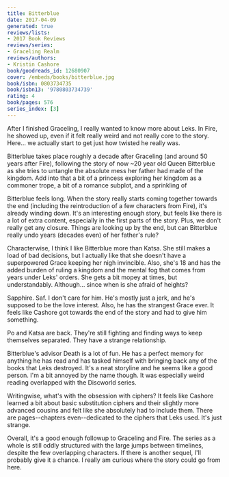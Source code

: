 ```yaml
---
title: Bitterblue
date: 2017-04-09
generated: true
reviews/lists:
- 2017 Book Reviews
reviews/series:
- Graceling Realm
reviews/authors:
- Kristin Cashore
book/goodreads_id: 12680907
cover: /embeds/books/bitterblue.jpg
book/isbn: 0803734735
book/isbn13: '9780803734739'
rating: 4
book/pages: 576
series_index: [3]
---
```

After I finished Graceling, I really wanted to know more about Leks. In Fire, he showed up, even if it felt really weird and not really core to the story. Here... we actually start to get just how twisted he really was.  

Bitterblue takes place roughly a decade after Graceling (and around 50 years after Fire), following the story of now ~20 year old Queen Bitterblue as she tries to untangle the absolute mess her father had made of the kingdom. Add into that a bit of a princess exploring her kingdom as a commoner trope, a bit of a romance subplot, and a sprinkling of  

<!--more-->

Bitterblue feels long. When the story really starts coming together towards the end (including the reintroduction of a few characters from Fire), it's already winding down. It's an interesting enough story, but feels like there is a lot of extra content, especially in the first parts of the story. Plus, we don't really get any closure. Things are looking up by the end, but can Bitterblue really undo years (decades even) of her father's rule?  

Characterwise, I think I like Bitterblue more than Katsa. She still makes a load of bad decisions, but I actually like that she doesn't have a superpowered Grace keeping her nigh invincible. Also, she's 18 and has the added burden of ruling a kingdom and the mental fog that comes from years under Leks' orders. She gets a bit mopey at times, but understandably. Although... since when is she afraid of heights?  

Sapphire. Saf. I don't care for him. He's mostly just a jerk, and he's supposed to be the love interest. Also, he has the strangest Grace ever. It feels like Cashore got towards the end of the story and had to give him something.  

Po and Katsa are back. They're still fighting and finding ways to keep themselves separated. They have a strange relationship.  

Bitterblue's advisor Death is a lot of fun. He has a perfect memory for anything he has read and has tasked himself with bringing back any of the books that Leks destroyed. It's a neat storyline and he seems like a good person. I'm a bit annoyed by the name though. It was especially weird reading overlapped with the Discworld series.  

Writingwise, what's with the obsession with ciphers? It feels like Cashore learned a bit about basic substitution ciphers and their slightly more advanced cousins and felt like she absolutely had to include them. There are pages--chapters even--dedicated to the ciphers that Leks used. It's just strange.  

Overall, it's a good enough followup to Graceling and Fire. The series as a whole is still oddly structured with the large jumps between timelines, despite the few overlapping characters. If there is another sequel, I'll probably give it a chance. I really am curious where the story could go from here.